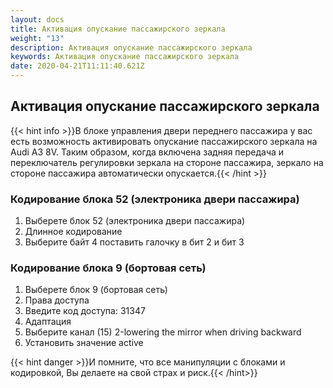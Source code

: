 ```yaml
---
layout: docs
title: Активация опускание пассажирского зеркала
weight: "13"
description: Активация опускание пассажирского зеркала
keywords: Активация опускание пассажирского зеркала
date: 2020-04-21T11:11:40.621Z
---
```

## Активация опускание пассажирского зеркала

{{< hint info >}}В блоке управления двери переднего пассажира у вас есть возможность активировать опускание пассажирского зеркала на Audi A3 8V. Таким образом, когда включена задняя передача и переключатель регулировки зеркала на стороне пассажира, зеркало на стороне пассажира автоматически опускается.{{< /hint >}}

### **Кодирование блока 52 (электроника двери пассажира)**

1. Выберете блок 52 (электроника двери пассажира)
2. Длинное кодирование 
3. Выберите байт 4 поставить галочку в бит 2 и бит 3


### **Кодирование блока 9 (бортовая сеть)**

1. Выберете блок 9 (бортовая сеть)
2. Права доступа
4. Введите код доступа: 31347
5. Адаптация
6. Выберите канал (15) 2-lowering the mirror when driving backward
7. Установить значение active


{{< hint danger >}}И помните, что все манипуляции с блоками и кодировкой, Вы делаете на свой страх и риск.{{< /hint>}}